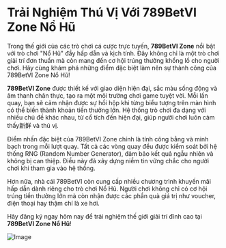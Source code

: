 # Trải Nghiệm Thú Vị Với 789BetVI Zone Nổ Hũ

Trong thế giới của các trò chơi cá cược trực tuyến, **789BetVI Zone** nổi bật với trò chơi "Nổ Hũ" đầy hấp dẫn và kịch tính. Đây không chỉ là một trò chơi giải trí đơn thuần mà còn mang đến cơ hội trúng thưởng khổng lồ cho người chơi. Hãy cùng khám phá những điểm đặc biệt làm nên sự thành công của 789BetVI Zone Nổ Hũ!

**789BetVI Zone** được thiết kế với giao diện hiện đại, sắc màu sống động và âm thanh chân thực, tạo ra một môi trường chơi game tuyệt vời. Mỗi lần quay, bạn sẽ cảm nhận được sự hồi hộp khi từng biểu tượng trên màn hình có thể biến thành khoản tiền thưởng lớn. Hệ thống trò chơi đa dạng với nhiều chủ đề khác nhau, từ cổ tích đến hiện đại, giúp người chơi luôn cảm thấy新鲜 và thú vị.

Điểm nhấn đặc biệt của 789BetVI Zone chính là tính công bằng và minh bạch trong mỗi lượt quay. Tất cả các vòng quay đều được kiểm soát bởi hệ thống RNG (Random Number Generator), đảm bảo kết quả ngẫu nhiên và không bị can thiệp. Điều này đã xây dựng niềm tin vững chắc cho người chơi khi tham gia vào hệ thống.

Hơn nữa, nhà cái 789BetVI còn cung cấp nhiều chương trình khuyến mãi hấp dẫn dành riêng cho trò chơi Nổ Hũ. Người chơi không chỉ có cơ hội trúng tiền thưởng lớn mà còn nhận được các phần quà giá trị như voucher, điện thoại hay thậm chí là xe hơi.

Hãy đăng ký ngay hôm nay để trải nghiệm thế giới giải trí đỉnh cao tại **789BetVI Zone Nổ Hũ**!  

![Image](https://github.com/user-attachments/assets/bd51ea9f-0666-407b-a7a7-98ead6de688c)